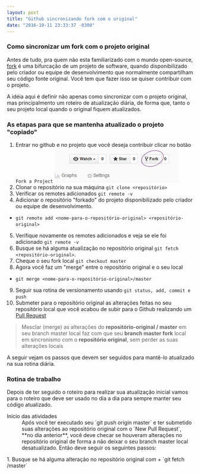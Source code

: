 ```yaml
---
layout: post
title: "Github sincronizando fork com o original"
date: "2016-10-11 23:33:37 -0300"
---
```


### Como sincronizar um fork com o projeto original

Antes de tudo, pra quem não esta familiarizado com o mundo open-source, [fork][1] é uma bifurcação de um projeto de software, quando disponibilizado pelo criador ou equipe de desenvolvimento que normalmente compartilham seu código fonte original. Você tem que fazer isso se quiser contribuir com o projeto.

A idéia aqui é definir não apenas como sincronizar com o projeto original, mas principalmento um roteiro de atualização diária, de forma que, tanto o seu projeto local quando o original fiquem atualizados.

### As etapas para que se mantenha atualizado o projeto "copiado"

1. Entrar no github e no projeto que você deseja contribuir clicar no botão `Fork a Project` ![Fork a project](images/fork-github.png)
2. Clonar o repositório na sua máquina `git clone <repositório>`
3. Verificar os remotes adicionados `git remote -v`
4. Adicionar o repositório "forkado" do projeto disponibilizado pelo criador ou equipe de desenvolvimento.
  - `git remote add <nome-para-o-repositório-original> <repositório-original>`
5. Verifique novamente os remotes adicionados e veja se ele foi adicionado `git remote -v`
6. Busque se há alguma atualização no repositório original `git fetch <repositório-original>`.
7. Cheque o seu fork local `git checkout master`
8. Agora você faz um "merge" entre o repositório original e o seu local
  - `git merge <nome-para-o-repositório-original>/master`
9. Seguir sua rotina de versionamento usando `git status, add, commit e push`
10. Submeter para o repositório original as alterações feitas no seu repositório local que você acabou de subir para o Github realizando um [Pull Request][2]

> Mesclar (merge) as alterações do **repositório-original / master** em seu branch master local faz com que seu **branch master fork** local em sincronismo com o **repositório original**, sem perder as suas alterações locais

A seguir vejam os passos que devem ser seguidos para mantê-lo atualizado na sua rotina diária.

### Rotina de trabalho

Depois de ter seguido o roteiro para realizar sua atualização inicial vamos para o roteiro que deve ser usado no dia a dia para sempre manter seu código atualizado.

<dl>
<dt>Início das atividades</dt>
<dd>Após você ter executado seu `git push origin master` e ter submetido suas alterações ao repositório original com o `New Pull Request`, **no dia anterior**,  você deve checar se houveram alterações no repositório original de forma a não deixar o seu branch master local desatualizado. Então deve seguir os seguintes passos:</dd></dl>
1. Busque se há alguma alteração no repositório original com
  + `git fetch <nome-para-o-repositório-original`
2. Faça um "merge" do repositório original com o seu local para ficarem atualizados
  + `git merge <nome-para-o-repositório-original>/master`


[1]: https://pt.wikipedia.org/wiki/Bifurca%C3%A7%C3%A3o "Fork"
[2]: https://help.github.com/articles/creating-a-pull-request/ "Pull Request"
